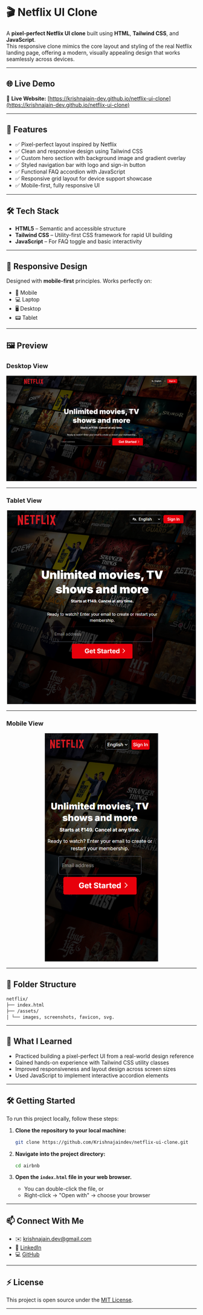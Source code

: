 # 🎬 Netflix UI Clone

A **pixel-perfect Netflix UI clone** built using **HTML**, **Tailwind CSS**, and **JavaScript**.  
This responsive clone mimics the core layout and styling of the real Netflix landing page, offering a modern, visually appealing design that works seamlessly across devices.


---

## 🌐 Live Demo

🔗 **Live Website:** [https://krishnajain-dev.github.io/netflix-ui-clone](https://krishnajain-dev.github.io/netflix-ui-clone)
  
---

## 📸 Features

- ✅ Pixel-perfect layout inspired by Netflix  
- ✅ Clean and responsive design using Tailwind CSS  
- ✅ Custom hero section with background image and gradient overlay  
- ✅ Styled navigation bar with logo and sign-in button  
- ✅ Functional FAQ accordion with JavaScript  
- ✅ Responsive grid layout for device support showcase  
- ✅ Mobile-first, fully responsive UI

---

## 🛠️ Tech Stack

- **HTML5** – Semantic and accessible structure  
- **Tailwind CSS** – Utility-first CSS framework for rapid UI building  
- **JavaScript** – For FAQ toggle and basic interactivity  

---

## 📱 Responsive Design

Designed with **mobile-first** principles. Works perfectly on:

- 📱 Mobile  
- 💻 Laptop  
- 🖥️ Desktop  
- 📟 Tablet  

---

## 🖼 Preview

### Desktop View

<p align="center">
  <img src="./assets/screenshots/desktop.png" alt="Desktop View" width="700" />
</p>

---

### Tablet View

<p align="center">
  <img src="./assets/screenshots/tablet.png" alt="Desktop View" width="500" />
</p>

---

### Mobile View

<p align="center">
  <img src="./assets/screenshots/mobile.png" alt="Mobile View" width="300" />
</p>


---


## 📁 Folder Structure

```
netflix/
├── index.html
├── /assets/
│ └── images, screenshots, favicon, svg.

```
---

## 🧠 What I Learned

- Practiced building a pixel-perfect UI from a real-world design reference  
- Gained hands-on experience with Tailwind CSS utility classes  
- Improved responsiveness and layout design across screen sizes  
- Used JavaScript to implement interactive accordion elements

---

## 🛠️ Getting Started

To run this project locally, follow these steps:

1. **Clone the repository to your local machine:**
   ```bash
   git clone https://github.com/Krishnajaindev/netflix-ui-clone.git
    ```

2. **Navigate into the project directory:**

   ```bash
   cd airbnb
   ```

3. **Open the `index.html` file in your web browser.**

   * You can double-click the file, or
   * Right-click → "Open with" → choose your browser

---

## 📫 Connect With Me

* ✉️ [krishnajain.dev@gmail.com](mailto:krishnajain.dev@gmail.com)
* 🔗 [LinkedIn](https://www.linkedin.com/in/krishnajaindev/)
* 💻 [GitHub](https://github.com/krishnajaindev)

---

## ⚡ License

This project is open source under the [MIT License](LICENSE).

---
